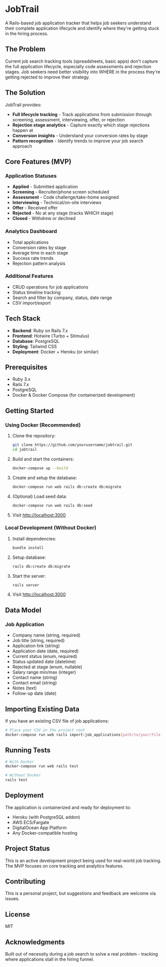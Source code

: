 # JobTrail

A Rails-based job application tracker that helps job seekers understand their complete application lifecycle and identify where they're getting stuck in the hiring process.

## The Problem

Current job search tracking tools (spreadsheets, basic apps) don't capture the full application lifecycle, especially code assessments and rejection stages. Job seekers need better visibility into WHERE in the process they're getting rejected to improve their strategy.

## The Solution

JobTrail provides:

- **Full lifecycle tracking** - Track applications from submission through screening, assessment, interviewing, offer, or rejection
- **Rejection stage analytics** - Capture exactly which stage rejections happen at
- **Conversion insights** - Understand your conversion rates by stage
- **Pattern recognition** - Identify trends to improve your job search approach

## Core Features (MVP)

### Application Statuses
- **Applied** - Submitted application
- **Screening** - Recruiter/phone screen scheduled
- **Assessment** - Code challenge/take-home assigned
- **Interviewing** - Technical/on-site interviews
- **Offer** - Received offer
- **Rejected** - No at any stage (tracks WHICH stage)
- **Closed** - Withdrew or declined

### Analytics Dashboard
- Total applications
- Conversion rates by stage
- Average time in each stage
- Success rate trends
- Rejection pattern analysis

### Additional Features
- CRUD operations for job applications
- Status timeline tracking
- Search and filter by company, status, date range
- CSV import/export

## Tech Stack

- **Backend**: Ruby on Rails 7.x
- **Frontend**: Hotwire (Turbo + Stimulus)
- **Database**: PostgreSQL
- **Styling**: Tailwind CSS
- **Deployment**: Docker + Heroku (or similar)

## Prerequisites

- Ruby 3.x
- Rails 7.x
- PostgreSQL
- Docker & Docker Compose (for containerized development)

## Getting Started

### Using Docker (Recommended)

1. Clone the repository:
   ```bash
   git clone https://github.com/yourusername/jobtrail.git
   cd jobtrail
   ```

2. Build and start the containers:
   ```bash
   docker-compose up --build
   ```

3. Create and setup the database:
   ```bash
   docker-compose run web rails db:create db:migrate
   ```

4. (Optional) Load seed data:
   ```bash
   docker-compose run web rails db:seed
   ```

5. Visit [http://localhost:3000](http://localhost:3000)

### Local Development (Without Docker)

1. Install dependencies:
   ```bash
   bundle install
   ```

2. Setup database:
   ```bash
   rails db:create db:migrate
   ```

3. Start the server:
   ```bash
   rails server
   ```

4. Visit [http://localhost:3000](http://localhost:3000)

## Data Model

### Job Application
- Company name (string, required)
- Job title (string, required)
- Application link (string)
- Application date (date, required)
- Current status (enum, required)
- Status updated date (datetime)
- Rejected at stage (enum, nullable)
- Salary range min/max (integer)
- Contact name (string)
- Contact email (string)
- Notes (text)
- Follow-up date (date)

## Importing Existing Data

If you have an existing CSV file of job applications:

```bash
# Place your CSV in the project root
docker-compose run web rails import:job_applications[path/to/your/file.csv]
```

## Running Tests

```bash
# With Docker
docker-compose run web rails test

# Without Docker
rails test
```

## Deployment

The application is containerized and ready for deployment to:
- Heroku (with PostgreSQL addon)
- AWS ECS/Fargate
- DigitalOcean App Platform
- Any Docker-compatible hosting

## Project Status

This is an active development project being used for real-world job tracking. The MVP focuses on core tracking and analytics features.

## Contributing

This is a personal project, but suggestions and feedback are welcome via issues.

## License

MIT

## Acknowledgments

Built out of necessity during a job search to solve a real problem - tracking where applications stall in the hiring funnel.
